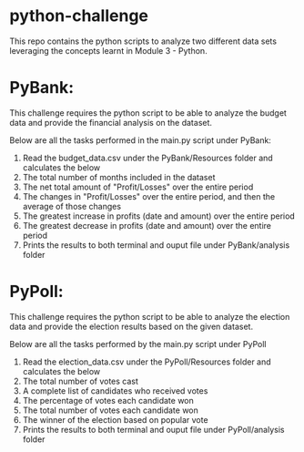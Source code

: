 # python-challenge

This repo contains the python scripts to analyze two different data sets leveraging the concepts learnt in Module 3 - Python.

# PyBank:

This challenge requires the python script to be able to analyze the budget data and provide the financial analysis on the dataset.

Below are all the tasks performed in the main.py script under PyBank:

1. Read the budget_data.csv under the PyBank/Resources folder and calculates the below
2. The total number of months included in the dataset
3. The net total amount of "Profit/Losses" over the entire period
4. The changes in "Profit/Losses" over the entire period, and then the average of those changes
5. The greatest increase in profits (date and amount) over the entire period
6. The greatest decrease in profits (date and amount) over the entire period
7. Prints the results to both terminal and ouput file under PyBank/analysis folder

# PyPoll: 

This challenge requires the python script to be able to analyze the election data and provide the election results based on the given dataset.

Below are all the tasks performed by the main.py script under PyPoll

1. Read the election_data.csv under the PyPoll/Resources folder and calculates the below
2. The total number of votes cast
3. A complete list of candidates who received votes
4. The percentage of votes each candidate won
5. The total number of votes each candidate won
6. The winner of the election based on popular vote
7. Prints the results to both terminal and ouput file under PyPoll/analysis folder
